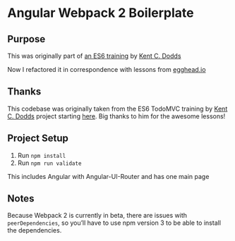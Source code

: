 # Angular Webpack 2 Boilerplate

## Purpose

This was originally part of [an ES6 training](bit.ly/es6-intro-slides) by [Kent C. Dodds](https://twitter.com/kentcdodds)

Now I refactored it in correspondence with lessons from [egghead.io](http://egghead.io/)


## Thanks

This codebase was originally taken from the ES6 TodoMVC training by [Kent C. Dodds](https://github.com/kentcdodds) project starting [here](https://github.com/kentcdodds/es6-todomvc). Big thanks to him for the awesome lessons!

## Project Setup

1. Run `npm install`
2. Run `npm run validate`

This includes Angular with Angular-UI-Router and has one main page

## Notes

Because Webpack 2 is currently in beta, there are issues with `peerDependencies`, so you’ll have to use npm version 3 to be able to install the dependencies.
